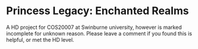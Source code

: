 # Princess Legacy: Enchanted Realms
 A HD project for COS20007 at Swinburne university, however is marked incomplete for unknown reason. Please leave a comment if you found this is helpful, or met the HD level. 
